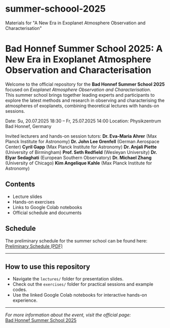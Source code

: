 # summer-schoool-2025
Materials for "A New Era in Exoplanet Atmosphere Observation and Characterisation"

# Bad Honnef Summer School 2025: A New Era in Exoplanet Atmosphere Observation and Characterisation

Welcome to the official repository for the **Bad Honnef Summer School 2025** focused on *Exoplanet Atmosphere Observation and Characterisation*.  
This summer school brings together leading experts and participants to explore the latest methods and research in observing and characterising the atmospheres of exoplanets, combining theoretical lectures with hands-on sessions.

Date: Su, 20.07.2025  18:30  –    Fr, 25.07.2025  14:00
Location: Physikzentrum Bad Honnef, Germany

Invited lecturers and hands-on session tutors:
**Dr. Eva-Maria Ahrer** (Max Planck Institute for Astronomy)
**Dr. John Lee Grenfell** (German Aerospace Center)
**Cyril Gapp** (Max Planck Institute for Astronomy)
**Dr. Anjali Piette** (University of Birmingham)
**Prof. Seth Redfield** (Wesleyan University)
**Dr. Elyar Sedaghati** (European Southern Observatory)
**Dr. Michael Zhang** (University of Chicago)
**Kim Angelique Kahle** (Max Planck Institute for Astronomy)

## Contents

- Lecture slides  
- Hands-on exercises  
- Links to Google Colab notebooks  
- Official schedule and documents

## Schedule

The preliminary schedule for the summer school can be found here:  
[Preliminary Schedule (PDF)](docs/schedule.pdf)

---

## How to use this repository

- Navigate the `lectures/` folder for presentation slides.  
- Check out the `exercises/` folder for practical sessions and example codes.  
- Use the linked Google Colab notebooks for interactive hands-on experience.

---

*For more information about the event, visit the official page:*  
[Bad Honnef Summer School 2025](https://www.dpg-physik.de/veranstaltungen/2025/exoplanet_atmosphere_observation_and_characterisation)


